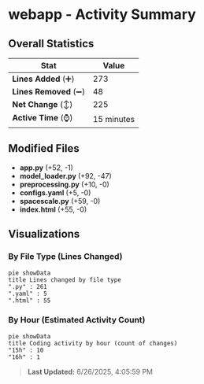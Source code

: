 # webapp - Activity Summary 

## Overall Statistics

| Stat                   | Value                                                             |
| ---------------------- | ----------------------------------------------------------------- |
| **Lines Added** (➕)   | 273                                          |
| **Lines Removed** (➖) | 48                                        |
| **Net Change** (↕)    | 225                |
| **Active Time** (⌚)   | 15 minutes |


## Modified Files
- **app.py** (+52, -1)
- **model_loader.py** (+92, -47)
- **preprocessing.py** (+10, -0)
- **configs.yaml** (+5, -0)
- **spacescale.py** (+59, -0)
- **index.html** (+55, -0)

## Visualizations

### By File Type (Lines Changed)

```mermaid
pie showData
title Lines changed by file type
".py" : 261
".yaml" : 5
".html" : 55
```

### By Hour (Estimated Activity Count)

```mermaid
pie showData
title Coding activity by hour (count of changes)
"15h" : 10
"16h" : 1
```


> **Last Updated:** 6/26/2025, 4:05:59 PM